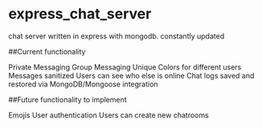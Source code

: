 # express_chat_server
chat server written in express with mongodb. constantly updated

##Current functionality

Private Messaging
Group Messaging
Unique Colors for different users
Messages sanitized
Users can see who else is online
Chat logs saved and restored via MongoDB/Mongoose integration

##Future functionality to implement

Emojis
User authentication
Users can create new chatrooms
